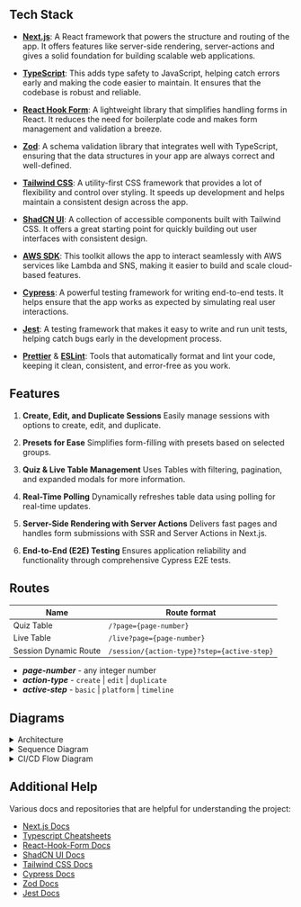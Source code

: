 ## Tech Stack

- [**Next.js**](https://nextjs.org/): A React framework that powers the structure and routing of the app. It offers features like server-side rendering, server-actions and gives a solid foundation for building scalable web applications.

- [**TypeScript**](https://www.typescriptlang.org/): This adds type safety to JavaScript, helping catch errors early and making the code easier to maintain. It ensures that the codebase is robust and reliable.

- [**React Hook Form**](https://react-hook-form.com/): A lightweight library that simplifies handling forms in React. It reduces the need for boilerplate code and makes form management and validation a breeze.

- [**Zod**](https://zod.dev/): A schema validation library that integrates well with TypeScript, ensuring that the data structures in your app are always correct and well-defined.

- [**Tailwind CSS**](https://tailwindcss.com/): A utility-first CSS framework that provides a lot of flexibility and control over styling. It speeds up development and helps maintain a consistent design across the app.

- [**ShadCN UI**](https://ui.shadcn.dev/): A collection of accessible components built with Tailwind CSS. It offers a great starting point for quickly building out user interfaces with consistent design.

- [**AWS SDK**](https://aws.amazon.com/developer/tools/): This toolkit allows the app to interact seamlessly with AWS services like Lambda and SNS, making it easier to build and scale cloud-based features.

- [**Cypress**](https://docs.cypress.io/): A powerful testing framework for writing end-to-end tests. It helps ensure that the app works as expected by simulating real user interactions.

- [**Jest**](https://jestjs.io/): A testing framework that makes it easy to write and run unit tests, helping catch bugs early in the development process.

- [**Prettier**](https://prettier.io/) & [**ESLint**](https://eslint.org/): Tools that automatically format and lint your code, keeping it clean, consistent, and error-free as you work.

## Features

1. **Create, Edit, and Duplicate Sessions**
   Easily manage sessions with options to create, edit, and duplicate.

2. **Presets for Ease**
   Simplifies form-filling with presets based on selected groups.

3. **Quiz & Live Table Management**
   Uses Tables with filtering, pagination, and expanded modals for more information.

4. **Real-Time Polling**
   Dynamically refreshes table data using polling for real-time updates.

5. **Server-Side Rendering with Server Actions**
   Delivers fast pages and handles form submissions with SSR and Server Actions in Next.js.

6. **End-to-End (E2E) Testing**
   Ensures application reliability and functionality through comprehensive Cypress E2E tests.

## Routes

| Name                  | Route format                                |
| --------------------- | ------------------------------------------- |
| Quiz Table            | `/?page={page-number}`                      |
| Live Table            | `/live?page={page-number}`                  |
| Session Dynamic Route | `/session/{action-type}?step={active-step}` |

- **_page-number_** - any integer number
- **_action-type_** - `create` | `edit` | `duplicate`
- **_active-step_** - `basic` | `platform` | `timeline`

## Diagrams

<details>
<summary>Architecture</summary>

![Architecture Diagram](../docs/images/architecture.png)

</details>

<details>

<summary>Sequence Diagram</summary>

![Sequence Diagram](../docs/images/sequence.png)

</details>

<details>

<summary>CI/CD Flow Diagram</summary>

![CI CD Flow](../docs/images/ci-cd-flow.png)

</details>

## Additional Help

Various docs and repositories that are helpful for understanding the project:

- [Next.js Docs](https://nextjs.org/docs/)
- [Typescript Cheatsheets](https://www.typescriptlang.org/cheatsheets/)
- [React-Hook-Form Docs](https://react-hook-form.com/get-started/)
- [ShadCN UI Docs](https://ui.shadcn.dev/docs)
- [Tailwind CSS Docs](https://tailwindcss.com/docs)
- [Cypress Docs](https://docs.cypress.io/)
- [Zod Docs](https://zod.dev/)
- [Jest Docs](https://jestjs.io/docs/getting-started)
